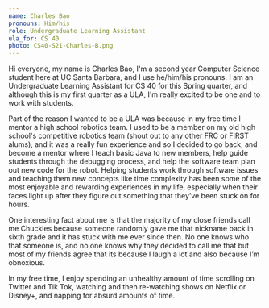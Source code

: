 ```yaml
---
name: Charles Bao
pronouns: Him/his
role: Undergraduate Learning Assistant
ula_for: CS 40
photo: CS40-S21-Charles-B.png
---
```

Hi everyone, my name is Charles Bao, I'm a second year Computer Science student here at UC Santa Barbara, and I use he/him/his pronouns. I am an Undergraduate Learning Assistant for CS 40 for this Spring quarter, and although this is my first quarter as a ULA, I'm really excited to be one and to work with students.

Part of the reason I wanted to be a ULA was because in my free time I mentor a high school robotics team. I used to be a member on my old high school's competitive robotics team (shout out to any other FRC or FIRST alums), and it was a really fun experience and so I decided to go back, and become a mentor where I teach basic Java to new members, help guide students through the debugging process, and help the software team plan out new code for the robot. Helping students work through software issues and teaching them new concepts like time complexity has been some of the most enjoyable and rewarding experiences in my life, especially when their faces light up after they figure out something that they’ve been stuck on for hours.

One interesting fact about me is that the majority of my close friends call me Chuckles because someone randomly gave me that nickname back in sixth grade and it has stuck with me ever since then. No one knows who that someone is, and no one knows why they decided to call me that but most of my friends agree that its because I laugh a lot and also because I’m obnoxious.

In my free time, I enjoy spending an unhealthy amount of time scrolling on Twitter and Tik Tok, watching and then re-watching shows on Netflix or Disney+, and napping for absurd amounts of time.
